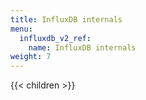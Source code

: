 ```yaml
---
title: InfluxDB internals
menu:
  influxdb_v2_ref:
    name: InfluxDB internals
weight: 7
---
```


{{< children >}}
